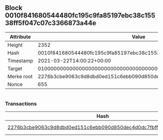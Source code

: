 ## Block 0010f841680544480fc195c9fa85197ebc38c15538ff5f047c07c3366873a44e

Attribute | Value
--- | ---
Height | 2352
Hash | 0010f841680544480fc195c9fa85197ebc38c15538ff5f047c07c3366873a44e
Timestamp | 2021-03-22T14:00:22+00:00
Target | 0100000000000000000000000000000000000000000000000000000000000000
Merke root | 2276b3cbe9063c9d8dbd0ed151c6ebb090d850dec4d0dc7fbff2c62950e1a571
Nonce | 655

```

```

### Transactions

Hash | Amount
--- | ---
[2276b3cbe9063c9d8dbd0ed151c6ebb090d850dec4d0dc7fbff2c62950e1a571](2276b3cbe9063c9d8dbd0ed151c6ebb090d850dec4d0dc7fbff2c62950e1a571.md) | 10.00000000 SKEPTI 
